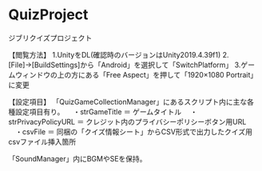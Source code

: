 # QuizProject
 ジブリクイズプロジェクト

【閲覧方法】
1.UnityをDL(確認時のバージョンはUnity2019.4.39f1)
2.[File]→[BuildSettings]から「Android」を選択して「SwitchPlatform」
3.ゲームウィンドウの上の方にある「Free Aspect」を押して「1920×1080 Portrait」に変更


【設定項目】
「QuizGameCollectionManager」にあるスクリプト内に主な各種設定項目有り。
　・strGameTitle ＝ ゲームタイトル
　・strPrivacyPolicyURL ＝ クレジット内のプライバシーポリシーボタン用URL
　・csvFile ＝ 同梱の「クイズ情報シート」からCSV形式で出力したクイズ用csvファイル挿入箇所

「SoundManager」内にBGMやSEを保持。
